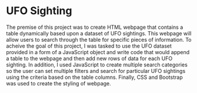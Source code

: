 # UFO Sighting
The premise of this project was to create HTML webpage that contains a table dynamically based upon a dataset of UFO sightings.  This webpage will allow users to search through the table for specific pieces of information.  To acheive the goal of this project, I was tasked to use the UFO dataset provided in a form of a JavaScript object and write code that would append a table to the webpage and then add new rows of data for each UFO sighting.  In addition, I used JavaScript to create multiple search categories so the user can set multiple filters and search for particular UFO sightings using the criteria based on the table columns.  Finally, CSS and Bootstrap was used to create the styling of webpage.
